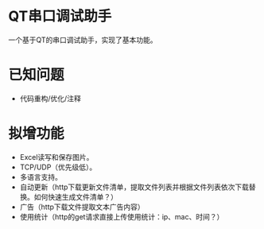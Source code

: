 # QT串口调试助手
  一个基于QT的串口调试助手，实现了基本功能。

# 已知问题
  - 代码重构/优化/注释

# 拟增功能
  - Excel读写和保存图片。
  - TCP/UDP（优先级低）。
  - 多语言支持。
  - 自动更新（http下载更新文件清单，提取文件列表并根据文件列表依次下载替换。如何快速生成文件清单？）
  - 广告（http下载文件提取文本广告内容）
  - 使用统计（http的get请求直接上传使用统计：ip、mac、时间？）
